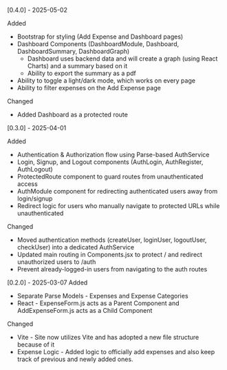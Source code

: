 [0.4.0] - 2025-05-02

Added
  - Bootstrap for styling (Add Expense and Dashboard pages)
  - Dashboard Components (DashboardModule, Dashboard, DashboardSummary, DashboardGraph)
      - Dashboard uses backend data and will create a graph (using React Charts) and a summary based on it
      - Ability to export the summary as a pdf
  - Ability to toggle a light/dark mode, which works on every page
  - Ability to filter expenses on the Add Expense page
    
Changed 
  - Added Dashboard as a protected route

[0.3.0] - 2025-04-01

Added
  - Authentication & Authorization flow using Parse-based AuthService
  - Login, Signup, and Logout components (AuthLogin, AuthRegister, AuthLogout)
  - ProtectedRoute component to guard routes from unauthenticated access
  - AuthModule component for redirecting authenticated users away from login/signup
  - Redirect logic for users who manually navigate to protected URLs while unauthenticated

Changed
  - Moved authentication methods (createUser, loginUser, logoutUser, checkUser) into a dedicated AuthService
  - Updated main routing in Components.jsx to protect / and redirect unauthorized users to /auth
  - Prevent already-logged-in users from navigating to the auth routes


[0.2.0] - 2025-03-07
Added 
  - Separate Parse Models - Expenses and Expense Categories
  - React - ExpenseForm.js acts as a Parent Component and AddExpenseForm.js acts as a Child Component
  
Changed
  - Vite - Site now utilizes Vite and has adopted a new file structure because of it
  - Expense Logic - Added logic to officially add expenses and also keep track of previous and newly added ones.
